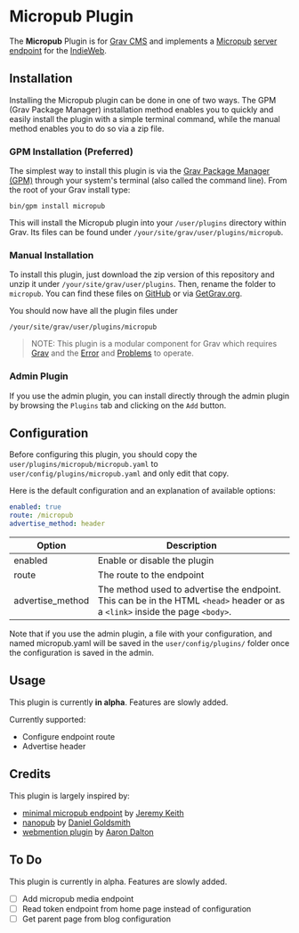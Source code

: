 # Micropub Plugin

The **Micropub** Plugin is for [Grav CMS](http://github.com/getgrav/grav) and implements a [Micropub](https://indieweb.org/Micropub) [server endpoint](https://indieweb.org/Micropub/Servers) for the [IndieWeb](https://indieweb.org/).

## Installation

Installing the Micropub plugin can be done in one of two ways. The GPM (Grav Package Manager) installation method enables you to quickly and easily install the plugin with a simple terminal command, while the manual method enables you to do so via a zip file.

### GPM Installation (Preferred)

The simplest way to install this plugin is via the [Grav Package Manager (GPM)](http://learn.getgrav.org/advanced/grav-gpm) through your system's terminal (also called the command line).  From the root of your Grav install type:

    bin/gpm install micropub

This will install the Micropub plugin into your `/user/plugins` directory within Grav. Its files can be found under `/your/site/grav/user/plugins/micropub`.

### Manual Installation

To install this plugin, just download the zip version of this repository and unzip it under `/your/site/grav/user/plugins`. Then, rename the folder to `micropub`. You can find these files on [GitHub](https://github.com/metbril/grav-plugin-micropub) or via [GetGrav.org](http://getgrav.org/downloads/plugins#extras).

You should now have all the plugin files under

    /your/site/grav/user/plugins/micropub
	
> NOTE: This plugin is a modular component for Grav which requires [Grav](http://github.com/getgrav/grav) and the [Error](https://github.com/getgrav/grav-plugin-error) and [Problems](https://github.com/getgrav/grav-plugin-problems) to operate.

### Admin Plugin

If you use the admin plugin, you can install directly through the admin plugin by browsing the `Plugins` tab and clicking on the `Add` button.

## Configuration

Before configuring this plugin, you should copy the `user/plugins/micropub/micropub.yaml` to `user/config/plugins/micropub.yaml` and only edit that copy.

Here is the default configuration and an explanation of available options:

```yaml
enabled: true
route: /micropub
advertise_method: header
```

Option | Description
---|---
enabled | Enable or disable the plugin
route | The route to the endpoint
advertise_method | The method used to advertise the endpoint. This can be in the HTML `<head>` header or as a `<link>` inside the page `<body>`.

Note that if you use the admin plugin, a file with your configuration, and named micropub.yaml will be saved in the `user/config/plugins/` folder once the configuration is saved in the admin.

## Usage

This plugin is currently **in alpha**. Features are slowly added.

Currently supported:

- Configure endpoint route
- Advertise header

## Credits

This plugin is largely inspired by:

- [minimal micropub endpoint](https://gist.github.com/adactio/8168e6b78da7b16a4644) by [Jeremy Keith](https://github.com/adactio)
- [nanopub](https://github.com/dg01d/nanopub) by [Daniel Goldsmith](https://github.com/dg01d)
- [webmention plugin](https://github.com/Perlkonig/grav-plugin-webmention) by [Aaron Dalton](https://github.com/Perlkonig)

## To Do

This plugin is currently in alpha. Features are slowly added.

- [ ] Add micropub media endpoint
- [ ] Read token endpoint from home page instead of configuration
- [ ] Get parent page from blog configuration
